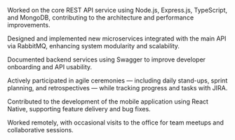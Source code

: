 Worked on the core REST API service using Node.js, Express.js, TypeScript, and MongoDB, contributing to the architecture and performance improvements.

Designed and implemented new microservices integrated with the main API via RabbitMQ, enhancing system modularity and scalability.

Documented backend services using Swagger to improve developer onboarding and API usability.

Actively participated in agile ceremonies — including daily stand-ups, sprint planning, and retrospectives — while tracking progress and tasks with JIRA.

Contributed to the development of the mobile application using React Native, supporting feature delivery and bug fixes.

Worked remotely, with occasional visits to the office for team meetups and collaborative sessions.